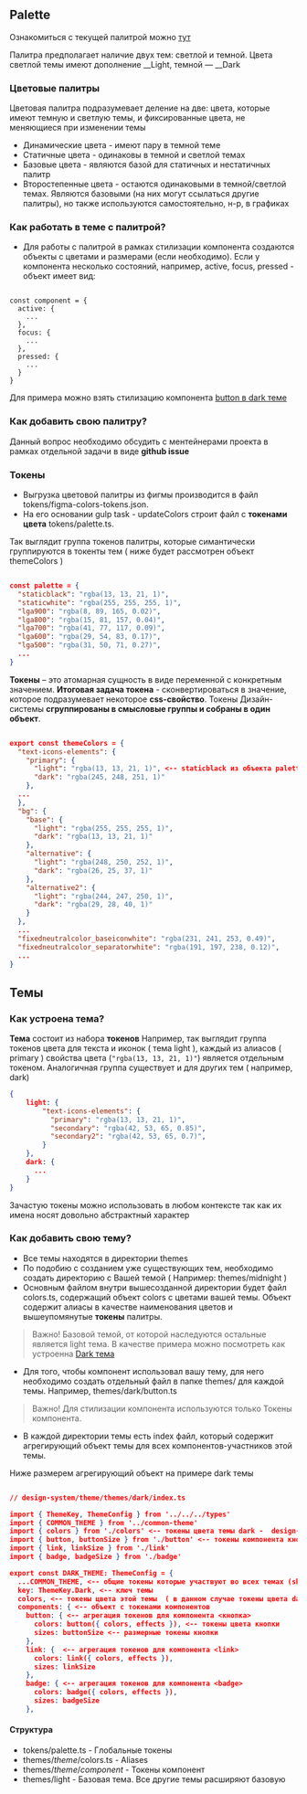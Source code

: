 ## Palette

Ознакомиться с текущей палитрой можно [тут](https://kasperskylab.github.io/uif/components/?path=/story/design-colors--full-palette)

Палитра предполагает наличие двух тем: светлой и темной. Цвета светлой темы имеют дополнение __Light, темной — __Dark

### Цветовые палитры

Цветовая палитра подразумевает деление на две: цвета, которые имеют темную и светлую темы, и фиксированные цвета, не меняющиеся при изменении темы

* Динамические цвета - имеют пару в темной теме
* Статичные цвета - одинаковы в темной и светлой темах
* Базовые цвета - являются базой для статичных и нестатичных палитр
* Второстепенные цвета - остаются одинаковыми в темной/светлой темах. Являются базовыми (на них могут ссылаться другие палитры), но также используются самостоятельно, н-р, в графиках

### Как работать в теме с палитрой?

* Для работы с палитрой в рамках стилизации компонента создаются объекты с цветами и размерами (если необходимо). Если у компонента несколько состояний, например, active, focus, pressed - объект имеет вид:

````

const component = {
  active: {
    ...
  },
  focus: {
    ...
  },
  pressed: {
    ...
  }
}

````

Для примера можно взять стилизацию компонента [button в dark теме](../theme/themes/dark/button.ts)

### Как добавить свою палитру?

Данный вопрос необходимо обсудить с ментейнерами проекта в рамках отдельной задачи в виде __github issue__

### Токены 

* Выгрузка цветовой палитры из фигмы производится в файл tokens/figma-colors-tokens.json.
* На его основании gulp task - updateColors строит файл с __токенами цвета__ tokens/palette.ts.

Так выглядит группа токенов палитры, которые симантически группируются в токенты тем ( ниже будет рассмотрен объект themeColors )

```json

const palette = {
  "staticblack": "rgba(13, 13, 21, 1)",
  "staticwhite": "rgba(255, 255, 255, 1)",
  "lga900": "rgba(8, 89, 165, 0.02)",
  "lga800": "rgba(15, 81, 157, 0.04)",
  "lga700": "rgba(41, 77, 117, 0.09)",
  "lga600": "rgba(29, 54, 83, 0.17)",
  "lga500": "rgba(31, 50, 71, 0.27)",
  ...
}

```

__Токены__ – это атомарная сущность в виде переменной с конкретным значением. 
__Итоговая задача токена__ - сконвертироваться в значение, которое подразумевает некоторое __css-свойство__. 
Токены Дизайн-системы __сгруппированы в смысловые группы и собраны в один объект__.

```json

export const themeColors = {
  "text-icons-elements": {
    "primary": {
      "light": "rgba(13, 13, 21, 1)", <-- staticblack из объекта palette
      "dark": "rgba(245, 248, 251, 1)"
    },
  ...
  },
  "bg": {
    "base": {
      "light": "rgba(255, 255, 255, 1)",
      "dark": "rgba(13, 13, 21, 1)"
    },
    "alternative": {
      "light": "rgba(248, 250, 252, 1)",
      "dark": "rgba(26, 25, 37, 1)"
    },
    "alternative2": {
      "light": "rgba(244, 247, 250, 1)",
      "dark": "rgba(29, 28, 40, 1)"
    }
  },
  ...
  "fixedneutralcolor_baseiconwhite": "rgba(231, 241, 253, 0.49)",
  "fixedneutralcolor_separatorwhite": "rgba(191, 197, 238, 0.12)",
  ...
}

```
## Темы

### Как устроена тема? 

__Тема__ состоит из набора __токенов__
Например, так выглядит группа токенов цвета для текста и иконок ( тема light ), каждый из алиасов ( primary ) свойства цвета (`"rgba(13, 13, 21, 1)"`) является отдельным токеном.
Аналогичная группа существует и для других тем ( например, dark)

```json
{
    light: {
        "text-icons-elements": {
          "primary": "rgba(13, 13, 21, 1)",
          "secondary": "rgba(42, 53, 65, 0.85)",
          "secondary2": "rgba(42, 53, 65, 0.7)",
        }
    }, 
    dark: {
      ...
    }
}
```

Зачастую токены можно использовать в любом контексте так как их имена носят довольно абстрактный характер


### Как добавить свою тему?

* Все темы находятся в директории themes
* По подобию с созданием уже существующих тем, необходимо создать директорию с Вашей темой ( Например: themes/midnight )
* Основным файлом внутри вышесозданной директории будет файл colors.ts, содержащий объект colors с цветами вашей темы. Объект содержит алиасы в качестве наименования цветов и вышеупомянутые __токены__ палитры.
> Важно! Базовой темой, от которой наследуются остальные является light тема. В качестве примера можно посмотреть как устроенна [Dark тема](../theme/themes/dark/colors.ts)
* Для того, чтобы компонент использовал вашу тему, для него необходимо создать отдельный файл в папке themes/ для каждой темы. Например, themes/dark/button.ts 
> Важно! Для стилизации компонента используются только Токены компонента. 
* В каждой директории темы есть index файл, который содержит агрегирующий объект темы для всех компонентов-участников этой темы. 

Ниже размерем агрегирующий объект на примере dark темы
```json

// design-system/theme/themes/dark/index.ts

import { ThemeKey, ThemeConfig } from '../../../types' 
import { COMMON_THEME } from '../common-theme'
import { colors } from './colors' <-- токены цвета темы dark -  design-system/theme/themes/dark/colors.ts
import { button, buttonSize } from './button' <-- токены компонента кнопки
import { link, linkSize } from './link'
import { badge, badgeSize } from './badge'

export const DARK_THEME: ThemeConfig = {
  ...COMMON_THEME, <-- общие токены которые участвуют во всех темах (shapes, spaces e.g)
  key: ThemeKey.Dark, <-- ключ темы 
  colors, <-- токены цвета этой темы  ( в данном случае токены цвета dark темы - design-system/theme/themes/dark/colors.ts)
  components: { <-- объект с токенами компонентов
    button: { <-- агрегация токенов для компонента <кнопка>
      colors: button({ colors, effects }), <-- токены цвета кнопки
      sizes: buttonSize <-- размерные токены кнопки
    },
    link: {  <-- агрегация токенов для компонента <link>
      colors: link({ colors, effects }),
      sizes: linkSize
    },
    badge: { <-- агрегация токенов для компонента <badge>
      colors: badge({ colors, effects }),
      sizes: badgeSize
    },

```

#### Структура

* tokens/palette.ts - Глобальные токены
* themes/*theme*/colors.ts - Aliases
* themes/*theme*/*component* - Токены компонент
* themes/light - Базовая тема. Все другие темы расширяют базовую
